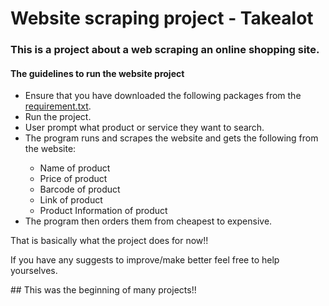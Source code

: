 <h1>Website scraping project - Takealot</h1>
<main>
<h3>This is a project about a web scraping an online shopping site.</h3>
<div>
<h4>The guidelines to run the website project</h4>
<ul>
<li>Ensure that you have downloaded the following packages from the <a href="https://github.com/lmadisha/Website-Scrape-Takealot/blob/main/Website-project/requirements.txt">requirement.txt</a>.</li>
<li>Run the project.</li>
<li>User prompt what product or service they want to search.</li>
<li>The program runs and scrapes the website and gets the following from the website:</li>
<ul>
<li>Name of product</li>
<li>Price of product</li>
<li>Barcode of product</li>
<li>Link of product</li>
<li>Product Information of product</li>
</ul>
<li>The program then orders them from cheapest to expensive.</li>
</ul>
<p>That is basically what the project does for now!!</p>
<p>If you have any suggests to improve/make better feel free to help yourselves.</p>
</div>
## This was the beginning of many projects!!
</main>